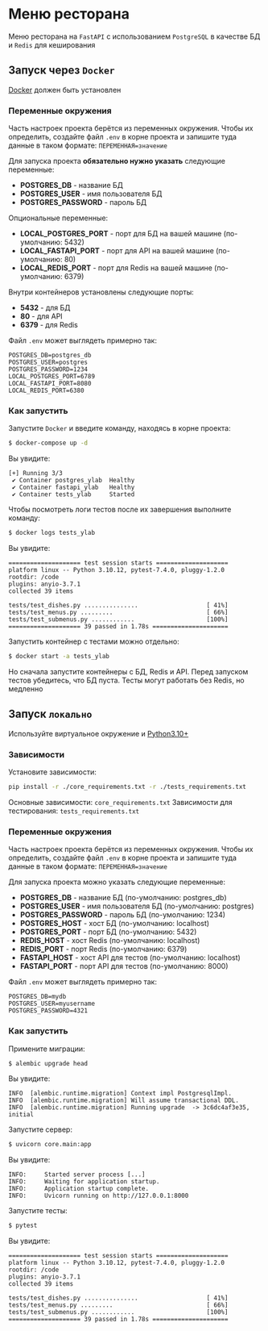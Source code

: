 # Меню ресторана
Меню ресторана на `FastAPI` с использованием `PostgreSQL` в качестве БД и `Redis` для кеширования

## Запуск через `Docker`
[Docker](https://www.docker.com/) должен быть установлен

### Переменные окружения
Часть настроек проекта берётся из переменных окружения. Чтобы их определить, создайте файл `.env` в корне проекта и запишите туда данные в таком формате: `ПЕРЕМЕННАЯ=значение`

Для запуска проекта **обязательно нужно указать** следующие переменные:
- **POSTGRES_DB** - название БД
- **POSTGRES_USER** - имя пользователя БД
- **POSTGRES_PASSWORD** - пароль БД

Опциональные переменные:
- **LOCAL_POSTGRES_PORT** - порт для БД на вашей машине (по-умолчанию: 5432)
- **LOCAL_FASTAPI_PORT** - порт для API на вашей машине (по-умолчанию: 80)
- **LOCAL_REDIS_PORT** - порт для Redis на вашей машине (по-умолчанию: 6379)

Внутри контейнеров установлены следующие порты:
- **5432** - для БД
- **80** - для API
- **6379** - для Redis

Файл `.env` может выглядеть примерно так:

```
POSTGRES_DB=postgres_db
POSTGRES_USER=postgres
POSTGRES_PASSWORD=1234
LOCAL_POSTGRES_PORT=6789
LOCAL_FASTAPI_PORT=8080
LOCAL_REDIS_PORT=6380
```

### Как запустить
Запустите `Docker` и введите команду, находясь в корне проекта:

```bash
$ docker-compose up -d
```

Вы увидите:

```
[+] Running 3/3
 ✔ Container postgres_ylab  Healthy
 ✔ Container fastapi_ylab   Healthy
 ✔ Container tests_ylab     Started
```

Чтобы посмотреть логи тестов после их завершения выполните команду:

```bash
$ docker logs tests_ylab
```

Вы увидите:

```
==================== test session starts ====================
platform linux -- Python 3.10.12, pytest-7.4.0, pluggy-1.2.0
rootdir: /code
plugins: anyio-3.7.1
collected 39 items

tests/test_dishes.py ...............                   [ 41%]
tests/test_menus.py .........                          [ 66%]
tests/test_submenus.py ............                    [100%]
==================== 39 passed in 1.78s =====================
```

Запустить контейнер с тестами можно отдельно:

```bash
$ docker start -a tests_ylab
```

Но сначала запустите контейнеры с БД, Redis и API.
Перед запуском тестов убедитесь, что БД пуста.
Тесты могут работать без Redis, но медленно


## Запуск `локально`
Используйте виртуальное окружение и [Python3.10+](https://www.python.org/downloads/)

### Зависимости
Установите зависимости:

```bash
pip install -r ./core_requirements.txt -r ./tests_requirements.txt
```

Основные зависимости: `core_requirements.txt`
Зависимости для тестирования: `tests_requirements.txt`

### Переменные окружения
Часть настроек проекта берётся из переменных окружения. Чтобы их определить, создайте файл `.env` в корне проекта и запишите туда данные в таком формате: `ПЕРЕМЕННАЯ=значение`

Для запуска проекта можно указать следующие переменные:
- **POSTGRES_DB** - название БД (по-умолчанию: postgres_db)
- **POSTGRES_USER** - имя пользователя БД (по-умолчанию: postgres)
- **POSTGRES_PASSWORD** - пароль БД (по-умолчанию: 1234)
- **POSTGRES_HOST** - хост БД (по-умолчанию: localhost)
- **POSTGRES_PORT** - порт БД (по-умолчанию: 5432)
- **REDIS_HOST** - хост Redis (по-умолчанию: localhost)
- **REDIS_PORT** - порт Redis (по-умолчанию: 6379)
- **FASTAPI_HOST** - хост API для тестов (по-умолчанию: localhost)
- **FASTAPI_PORT** - порт API для тестов (по-умолчанию: 8000)

Файл `.env` может выглядеть примерно так:

```
POSTGRES_DB=mydb
POSTGRES_USER=myusername
POSTGRES_PASSWORD=4321
```

### Как запустить
Примените миграции:

```bash
$ alembic upgrade head
```

Вы увидите:
```
INFO  [alembic.runtime.migration] Context impl PostgresqlImpl.
INFO  [alembic.runtime.migration] Will assume transactional DDL.
INFO  [alembic.runtime.migration] Running upgrade  -> 3c6dc4af3e35, initial
```

Запустите сервер:

```bash
$ uvicorn core.main:app
```

Вы увидите:
```
INFO:     Started server process [...]
INFO:     Waiting for application startup.
INFO:     Application startup complete.
INFO:     Uvicorn running on http://127.0.0.1:8000
```

Запустите тесты:

```bash
$ pytest
```

Вы увидите:
```
==================== test session starts ====================
platform linux -- Python 3.10.12, pytest-7.4.0, pluggy-1.2.0
rootdir: /code
plugins: anyio-3.7.1
collected 39 items

tests/test_dishes.py ...............                   [ 41%]
tests/test_menus.py .........                          [ 66%]
tests/test_submenus.py ............                    [100%]
==================== 39 passed in 1.78s =====================
```
